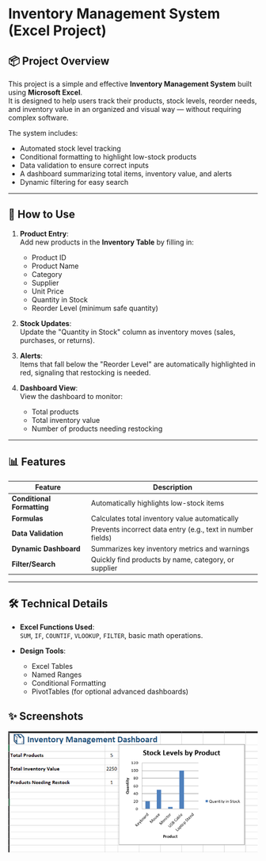 # Inventory Management System (Excel Project)

## 📦 Project Overview

This project is a simple and effective **Inventory Management System** built using **Microsoft Excel**.  
It is designed to help users track their products, stock levels, reorder needs, and inventory value in an organized and visual way — without requiring complex software.

The system includes:
- Automated stock level tracking
- Conditional formatting to highlight low-stock products
- Data validation to ensure correct inputs
- A dashboard summarizing total items, inventory value, and alerts
- Dynamic filtering for easy search

---

## 🚀 How to Use

1. **Product Entry**:  
   Add new products in the **Inventory Table** by filling in:
   - Product ID
   - Product Name
   - Category
   - Supplier
   - Unit Price
   - Quantity in Stock
   - Reorder Level (minimum safe quantity)

2. **Stock Updates**:  
   Update the "Quantity in Stock" column as inventory moves (sales, purchases, or returns).

3. **Alerts**:  
   Items that fall below the "Reorder Level" are automatically highlighted in red, signaling that restocking is needed.

4. **Dashboard View**:  
   View the dashboard to monitor:
   - Total products
   - Total inventory value
   - Number of products needing restocking

---

## 📊 Features

| Feature                 | Description                                           |
|--------------------------|-------------------------------------------------------|
| **Conditional Formatting** | Automatically highlights low-stock items             |
| **Formulas**               | Calculates total inventory value automatically       |
| **Data Validation**        | Prevents incorrect data entry (e.g., text in number fields) |
| **Dynamic Dashboard**      | Summarizes key inventory metrics and warnings         |
| **Filter/Search**          | Quickly find products by name, category, or supplier |

---

## 🛠️ Technical Details

- **Excel Functions Used**:  
  `SUM`, `IF`, `COUNTIF`, `VLOOKUP`, `FILTER`, basic math operations.
  
- **Design Tools**:  
  - Excel Tables
  - Named Ranges
  - Conditional Formatting
  - PivotTables (for optional advanced dashboards)
  

## ✨ Screenshots

![alt text](image.png)
